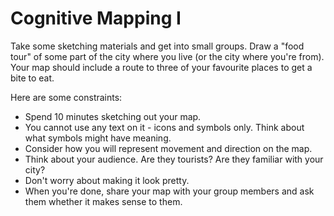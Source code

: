 # Cognitive Mapping I

Take some sketching materials and get into small groups. Draw a "food tour" of some part of the city where you live (or the city where you're from). Your map should include a route to three of your favourite places to get a bite to eat. 

Here are some constraints:
- Spend 10 minutes sketching out your map.
- You cannot use any text on it - icons and symbols only. Think about what symbols might have meaning.
- Consider how you will represent movement and direction on the map.
- Think about your audience. Are they tourists? Are they familiar with your city?
- Don't worry about making it look pretty.
- When you're done, share your map with your group members and ask them whether it makes sense to them.

